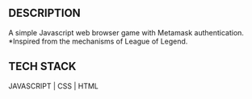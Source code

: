 ## DESCRIPTION
A simple Javascript web browser  game with Metamask authentication. *Inspired from the mechanisms of League of Legend.

## TECH STACK
JAVASCRIPT | CSS | HTML
